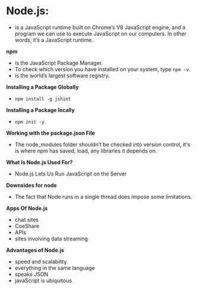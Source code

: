 # Node.js:

- is a JavaScript runtime built on Chrome’s V8 JavaScript engine, and a program we can use to execute JavaScript on our computers. In other words, it’s a JavaScript runtime.

**npm**

- is the JavaScript Package Manager.
- To check which version you have installed on your system, type `npm -v`.
- is the world’s largest software registry.

**Installing a Package Globally**

- `npm install -g jshint`

**Installing a Package locally**

- `npm init -y`

**Working with the package.json File**

- The node_modules folder shouldn’t be checked into version control, it's is where npm has saved, load, any libraries it depends on.

**What Is Node.js Used For?**

- Node.js Lets Us Run JavaScript on the Server

**Downsides for node**

- The fact that Node runs in a single thread does impose some limitations.

**Apps Of Node.js**

- chat sites
- CoeShare
- APIs
- sites involving data streaming

**Advantages of Node.js**

- speed and scalability
- everything in the same language
- speaks JSON
- javaScript is ubiquitous